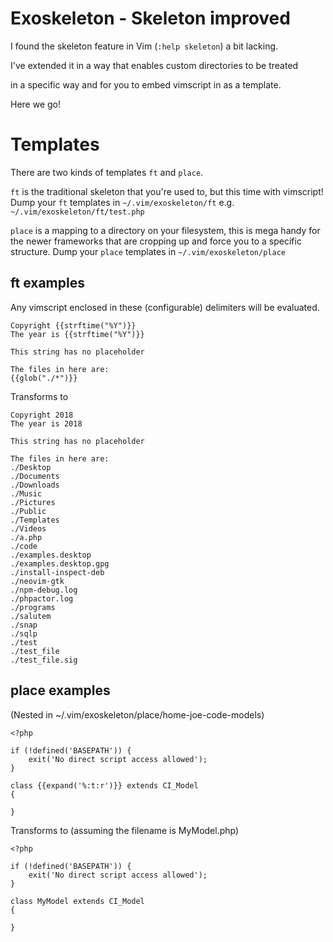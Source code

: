
# Exoskeleton - Skeleton improved

I found the skeleton feature in Vim (`:help skeleton`) a bit lacking.

I've extended it in a way that enables custom directories to be treated

in a specific way and for you to embed vimscript in as a template.

Here we go!

# Templates

There are two kinds of templates `ft` and `place`.

`ft` is the traditional skeleton that you're used to, but this time with vimscript!
     Dump your `ft` templates in `~/.vim/exoskeleton/ft` e.g. `~/.vim/exoskeleton/ft/test.php`
     
`place` is a mapping to a directory on your filesystem, this is mega handy for the newer
         frameworks that are cropping up and force you to a specific structure.
         Dump your `place` templates in `~/.vim/exoskeleton/place`

## ft examples

Any vimscript enclosed in these (configurable) delimiters will be evaluated.

```
Copyright {{strftime("%Y")}}
The year is {{strftime("%Y")}}

This string has no placeholder

The files in here are: 
{{glob("./*")}}
```
Transforms to
```
Copyright 2018
The year is 2018

This string has no placeholder

The files in here are:
./Desktop
./Documents
./Downloads
./Music
./Pictures
./Public
./Templates
./Videos
./a.php
./code
./examples.desktop
./examples.desktop.gpg
./install-inspect-deb
./neovim-gtk
./npm-debug.log
./phpactor.log
./programs
./salutem
./snap
./sqlp
./test
./test_file
./test_file.sig
```

## place examples

(Nested in ~/.vim/exoskeleton/place/home-joe-code-models)

```
<?php

if (!defined('BASEPATH')) {
    exit('No direct script access allowed');
}

class {{expand('%:t:r')}} extends CI_Model
{

}
```

Transforms to 
(assuming the filename is MyModel.php)

```
<?php

if (!defined('BASEPATH')) {
    exit('No direct script access allowed');
}

class MyModel extends CI_Model
{

}
```
